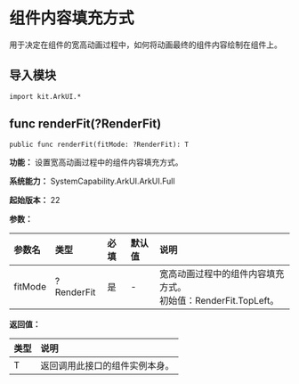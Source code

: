 # 组件内容填充方式

用于决定在组件的宽高动画过程中，如何将动画最终的组件内容绘制在组件上。

## 导入模块

```cangjie
import kit.ArkUI.*
```

## func renderFit(?RenderFit)

```cangjie
public func renderFit(fitMode: ?RenderFit): T
```

**功能：** 设置宽高动画过程中的组件内容填充方式。

**系统能力：** SystemCapability.ArkUI.ArkUI.Full

**起始版本：** 22

**参数：**

|参数名|类型|必填|默认值|说明|
|:---|:---|:---|:---|:---|
| fitMode | ?RenderFit  | 是  | - | 宽高动画过程中的组件内容填充方式。 <br/>初始值：RenderFit.TopLeft。|

**返回值：**

|类型|说明|
|:---|:---|
|T|返回调用此接口的组件实例本身。|

